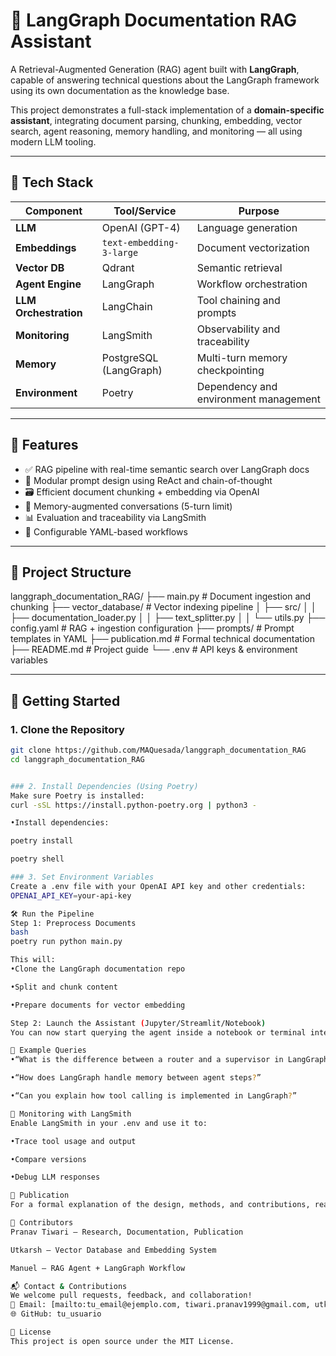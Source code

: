 # 🧠 LangGraph Documentation RAG Assistant

A Retrieval-Augmented Generation (RAG) agent built with **LangGraph**, capable of answering technical questions about the LangGraph framework using its own documentation as the knowledge base.

This project demonstrates a full-stack implementation of a **domain-specific assistant**, integrating document parsing, chunking, embedding, vector search, agent reasoning, memory handling, and monitoring — all using modern LLM tooling.

---

## 🔧 Tech Stack

| Component        | Tool/Service              | Purpose                             |
|------------------|---------------------------|-------------------------------------|
| **LLM**          | OpenAI (GPT-4)            | Language generation                 |
| **Embeddings**   | `text-embedding-3-large`  | Document vectorization              |
| **Vector DB**    | Qdrant                    | Semantic retrieval                  |
| **Agent Engine** | LangGraph                 | Workflow orchestration              |
| **LLM Orchestration** | LangChain            | Tool chaining and prompts           |
| **Monitoring**   | LangSmith                 | Observability and traceability      |
| **Memory**       | PostgreSQL (LangGraph)    | Multi-turn memory checkpointing     |
| **Environment**  | Poetry                    | Dependency and environment management

---

## 🧩 Features

- ✅ RAG pipeline with real-time semantic search over LangGraph docs
- 🧠 Modular prompt design using ReAct and chain-of-thought
- 🗃️ Efficient document chunking + embedding via OpenAI
- 💬 Memory-augmented conversations (5-turn limit)
- 📊 Evaluation and traceability via LangSmith
- 📂 Configurable YAML-based workflows

---

## 📁 Project Structure
langgraph_documentation_RAG/
├── main.py # Document ingestion and chunking
├── vector_database/ # Vector indexing pipeline
│ ├── src/
│ │ ├── documentation_loader.py
│ │ ├── text_splitter.py
│ │ └── utils.py
├── config.yaml # RAG + ingestion configuration
├── prompts/ # Prompt templates in YAML
├── publication.md # Formal technical documentation
├── README.md # Project guide
└── .env # API keys & environment variables



---

## 🚀 Getting Started

### 1. Clone the Repository

```bash
git clone https://github.com/MAQuesada/langgraph_documentation_RAG
cd langgraph_documentation_RAG


### 2. Install Dependencies (Using Poetry)
Make sure Poetry is installed:
curl -sSL https://install.python-poetry.org | python3 -

•Install dependencies:

poetry install

poetry shell

### 3. Set Environment Variables
Create a .env file with your OpenAI API key and other credentials:
OPENAI_API_KEY=your-api-key

🛠️ Run the Pipeline
Step 1: Preprocess Documents
bash
poetry run python main.py

This will:
•Clone the LangGraph documentation repo

•Split and chunk content

•Prepare documents for vector embedding

Step 2: Launch the Assistant (Jupyter/Streamlit/Notebook)
You can now start querying the agent inside a notebook or terminal interface. Add LangGraph workflows that use retriever + prompt components to complete the full pipeline.

💬 Example Queries
•“What is the difference between a router and a supervisor in LangGraph?”

•“How does LangGraph handle memory between agent steps?”

•“Can you explain how tool calling is implemented in LangGraph?”

🧪 Monitoring with LangSmith
Enable LangSmith in your .env and use it to:

•Trace tool usage and output

•Compare versions

•Debug LLM responses

🧾 Publication
For a formal explanation of the design, methods, and contributions, read our full 📄 publication.md

👥 Contributors
Pranav Tiwari — Research, Documentation, Publication

Utkarsh — Vector Database and Embedding System

Manuel — RAG Agent + LangGraph Workflow

📬 Contact & Contributions
We welcome pull requests, feedback, and collaboration!
📧 Email: [mailto:tu_email@ejemplo.com, tiwari.pranav1999@gmail.com, utkarsh251096@gmail.com]
🌐 GitHub: tu_usuario

📘 License
This project is open source under the MIT License.
